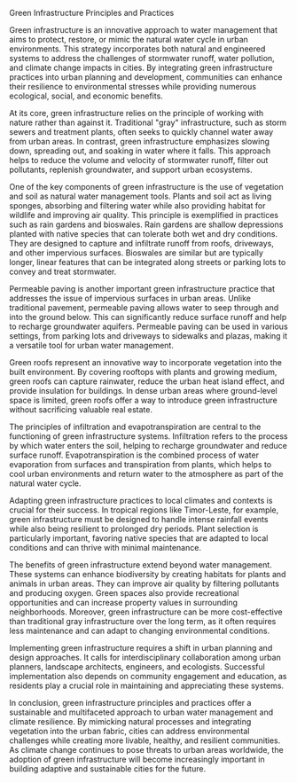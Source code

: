 Green Infrastructure Principles and Practices

Green infrastructure is an innovative approach to water management that aims to protect, restore, or mimic the natural water cycle in urban environments. This strategy incorporates both natural and engineered systems to address the challenges of stormwater runoff, water pollution, and climate change impacts in cities. By integrating green infrastructure practices into urban planning and development, communities can enhance their resilience to environmental stresses while providing numerous ecological, social, and economic benefits.

At its core, green infrastructure relies on the principle of working with nature rather than against it. Traditional "gray" infrastructure, such as storm sewers and treatment plants, often seeks to quickly channel water away from urban areas. In contrast, green infrastructure emphasizes slowing down, spreading out, and soaking in water where it falls. This approach helps to reduce the volume and velocity of stormwater runoff, filter out pollutants, replenish groundwater, and support urban ecosystems.

One of the key components of green infrastructure is the use of vegetation and soil as natural water management tools. Plants and soil act as living sponges, absorbing and filtering water while also providing habitat for wildlife and improving air quality. This principle is exemplified in practices such as rain gardens and bioswales. Rain gardens are shallow depressions planted with native species that can tolerate both wet and dry conditions. They are designed to capture and infiltrate runoff from roofs, driveways, and other impervious surfaces. Bioswales are similar but are typically longer, linear features that can be integrated along streets or parking lots to convey and treat stormwater.

Permeable paving is another important green infrastructure practice that addresses the issue of impervious surfaces in urban areas. Unlike traditional pavement, permeable paving allows water to seep through and into the ground below. This can significantly reduce surface runoff and help to recharge groundwater aquifers. Permeable paving can be used in various settings, from parking lots and driveways to sidewalks and plazas, making it a versatile tool for urban water management.

Green roofs represent an innovative way to incorporate vegetation into the built environment. By covering rooftops with plants and growing medium, green roofs can capture rainwater, reduce the urban heat island effect, and provide insulation for buildings. In dense urban areas where ground-level space is limited, green roofs offer a way to introduce green infrastructure without sacrificing valuable real estate.

The principles of infiltration and evapotranspiration are central to the functioning of green infrastructure systems. Infiltration refers to the process by which water enters the soil, helping to recharge groundwater and reduce surface runoff. Evapotranspiration is the combined process of water evaporation from surfaces and transpiration from plants, which helps to cool urban environments and return water to the atmosphere as part of the natural water cycle.

Adapting green infrastructure practices to local climates and contexts is crucial for their success. In tropical regions like Timor-Leste, for example, green infrastructure must be designed to handle intense rainfall events while also being resilient to prolonged dry periods. Plant selection is particularly important, favoring native species that are adapted to local conditions and can thrive with minimal maintenance.

The benefits of green infrastructure extend beyond water management. These systems can enhance biodiversity by creating habitats for plants and animals in urban areas. They can improve air quality by filtering pollutants and producing oxygen. Green spaces also provide recreational opportunities and can increase property values in surrounding neighborhoods. Moreover, green infrastructure can be more cost-effective than traditional gray infrastructure over the long term, as it often requires less maintenance and can adapt to changing environmental conditions.

Implementing green infrastructure requires a shift in urban planning and design approaches. It calls for interdisciplinary collaboration among urban planners, landscape architects, engineers, and ecologists. Successful implementation also depends on community engagement and education, as residents play a crucial role in maintaining and appreciating these systems.

In conclusion, green infrastructure principles and practices offer a sustainable and multifaceted approach to urban water management and climate resilience. By mimicking natural processes and integrating vegetation into the urban fabric, cities can address environmental challenges while creating more livable, healthy, and resilient communities. As climate change continues to pose threats to urban areas worldwide, the adoption of green infrastructure will become increasingly important in building adaptive and sustainable cities for the future.